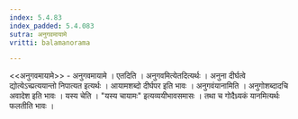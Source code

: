 ```yaml
---
index: 5.4.83
index_padded: 5.4.083
sutra: अनुगवमायामे
vritti: balamanorama

---
```

<<अनुगवमायामे>> - अनुगवमायामे । एतदिति । अनुगवमित्येतदित्यर्थः । अनुना दीर्घत्वे द्योत्येऽच्प्रत्ययान्तो निपात्यत इत्यर्थः । आयामशब्दो दीर्घपर इति भावः । अनुगवंयानामिति । अनुगोशब्दादचि अवादेश इति भावः । यस्य चेति । "यस्य चायामः" इत्यव्ययीभावसमासः । तथा च गोदैध्र्यकं यानमित्यर्थः फलतीति भावः । 